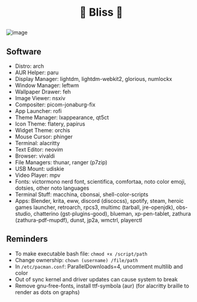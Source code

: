 # <p align="center">🌸 Bliss 🌸</p>
![image](https://user-images.githubusercontent.com/13358601/151288533-13cb7909-76f0-4588-8466-d4e5186b05e6.png)
## Software
- Distro: arch
- AUR Helper: paru
- Display Manager: lightdm, lightdm-webkit2, glorious, numlockx
- Window Manager: leftwm
- Wallpaper Drawer: feh
- Image Viewer: nsxiv
- Compositer: picom-jonaburg-fix
- App Launcher: rofi
- Theme Manager: lxappearance, qt5ct
- Icon Theme: flatery, papirus
- Widget Theme: orchis
- Mouse Cursor: phinger
- Terminal: alacritty
- Text Editor: neovim
- Browser: vivaldi
- File Managers: thunar, ranger (p7zip)
- USB Mount: udiskie
- Video Player: mpv
- Fonts: victormono nerd font, scientifica, comfortaa, noto color emoji, dotsies, other noto languages
- Terminal Stuff: macchina, cbonsai, shell-color-scripts
- Apps: Blender, krita, eww, discord (discocss), spotify, steam, heroic games launcher, retroarch, rpcs3, multimc (tarball, jre-openjdk), obs-studio, chatterino (gst-plugins-good), blueman, xp-pen-tablet, zathura (zathura-pdf-mupdf), dunst, jp2a, wmctrl, playerctl
## Reminders
- To make executable bash file: `chmod +x /script/path`
- Change ownership: `chown (username) /file/path`
- In `/etc/pacman.conf`: ParallelDownloads=4, uncomment multilib and color
- Out of sync kernel and driver updates can cause system to break
- Remove gnu-free-fonts, install ttf-symbola (aur) (for alacritty braille to render as dots on graphs)
